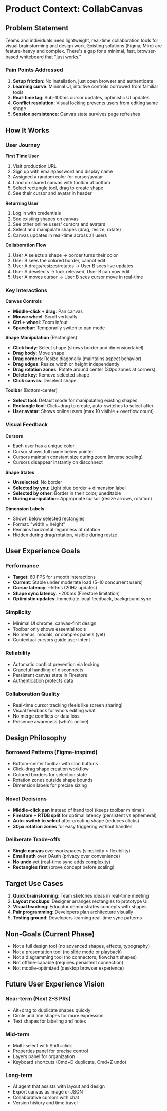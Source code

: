 # Product Context: CollabCanvas

## Problem Statement

Teams and individuals need lightweight, real-time collaboration tools for visual brainstorming and design work. Existing solutions (Figma, Miro) are feature-heavy and complex. There's a gap for a minimal, fast, browser-based whiteboard that "just works."

### Pain Points Addressed
1. **Setup friction**: No installation, just open browser and authenticate
2. **Learning curve**: Minimal UI, intuitive controls borrowed from familiar tools
3. **Real-time lag**: Sub-100ms cursor updates, optimistic UI updates
4. **Conflict resolution**: Visual locking prevents users from editing same shape
5. **Session persistence**: Canvas state survives page refreshes

## How It Works

### User Journey

**First Time User**
1. Visit production URL
2. Sign up with email/password and display name
3. Assigned a random color for cursor/avatar
4. Land on shared canvas with toolbar at bottom
5. Select rectangle tool, drag to create shape
6. See their cursor and avatar in header

**Returning User**
1. Log in with credentials
2. See existing shapes on canvas
3. See other online users' cursors and avatars
4. Select and manipulate shapes (drag, resize, rotate)
5. Canvas updates in real-time across all users

**Collaboration Flow**
1. User A selects a shape → border turns their color
2. User B sees the colored border, cannot edit
3. User A drags/resizes/rotates → User B sees live updates
4. User A deselects → lock released, User B can now edit
5. User A moves cursor → User B sees cursor move in real-time

### Key Interactions

**Canvas Controls**
- **Middle-click + drag**: Pan canvas
- **Mouse wheel**: Scroll vertically
- **Ctrl + wheel**: Zoom in/out
- **Spacebar**: Temporarily switch to pan mode

**Shape Manipulation** (Rectangles)
- **Click body**: Select shape (shows border and dimension label)
- **Drag body**: Move shape
- **Drag corners**: Resize diagonally (maintains aspect behavior)
- **Drag edges**: Resize width or height independently
- **Drag rotation zones**: Rotate around center (30px zones at corners)
- **Delete key**: Remove selected shape
- **Click canvas**: Deselect shape

**Toolbar** (Bottom-center)
- **Select tool**: Default mode for manipulating existing shapes
- **Rectangle tool**: Click+drag to create, auto-switches to select after
- **User avatar**: Shows online users (max 10 visible + overflow count)

### Visual Feedback

**Cursors**
- Each user has a unique color
- Cursor shows full name below pointer
- Cursors maintain constant size during zoom (inverse scaling)
- Cursors disappear instantly on disconnect

**Shape States**
- **Unselected**: No border
- **Selected by you**: Light blue border + dimension label
- **Selected by other**: Border in their color, uneditable
- **During manipulation**: Appropriate cursor (resize arrows, rotation)

**Dimension Labels**
- Shown below selected rectangles
- Format: "width × height"
- Remains horizontal regardless of rotation
- Hidden during drag/rotation, visible during resize

## User Experience Goals

### Performance
- **Target**: 60 FPS for smooth interactions
- **Current**: Stable under moderate load (5-10 concurrent users)
- **Cursor latency**: ~50ms (20Hz updates)
- **Shape sync latency**: ~200ms (Firestore limitation)
- **Optimistic updates**: Immediate local feedback, background sync

### Simplicity
- Minimal UI chrome, canvas-first design
- Toolbar only shows essential tools
- No menus, modals, or complex panels (yet)
- Contextual cursors guide user intent

### Reliability
- Automatic conflict prevention via locking
- Graceful handling of disconnects
- Persistent canvas state in Firestore
- Authentication protects data

### Collaboration Quality
- Real-time cursor tracking (feels like screen sharing)
- Visual feedback for who's editing what
- No merge conflicts or data loss
- Presence awareness (who's online)

## Design Philosophy

### Borrowed Patterns (Figma-inspired)
- Bottom-center toolbar with icon buttons
- Click-drag shape creation workflow
- Colored borders for selection state
- Rotation zones outside shape bounds
- Dimension labels for precise sizing

### Novel Decisions
- **Middle-click pan** instead of hand tool (keeps toolbar minimal)
- **Firestore + RTDB split** for optimal latency (persistent vs ephemeral)
- **Auto-switch to select** after creating shape (reduces clicks)
- **30px rotation zones** for easy triggering without handles

### Deliberate Trade-offs
- **Single canvas** over workspaces (simplicity > flexibility)
- **Email auth** over OAuth (privacy over convenience)
- **No undo** yet (real-time sync adds complexity)
- **Rectangles first** (prove concept before scaling)

## Target Use Cases

1. **Quick brainstorming**: Team sketches ideas in real-time meeting
2. **Layout mockups**: Designer arranges rectangles to prototype UI
3. **Visual teaching**: Educator demonstrates concepts with shapes
4. **Pair programming**: Developers plan architecture visually
5. **Testing ground**: Developers learning real-time sync patterns

## Non-Goals (Current Phase)

- Not a full design tool (no advanced shapes, effects, typography)
- Not a presentation tool (no slide mode or playback)
- Not a diagramming tool (no connectors, flowchart shapes)
- Not offline-capable (requires persistent connection)
- Not mobile-optimized (desktop browser experience)

## Future User Experience Vision

### Near-term (Next 2-3 PRs)
- Alt+drag to duplicate shapes quickly
- Circle and line shapes for more expression
- Text shapes for labeling and notes

### Mid-term
- Multi-select with Shift+click
- Properties panel for precise control
- Layers panel for organization
- Keyboard shortcuts (Cmd+D duplicate, Cmd+Z undo)

### Long-term
- AI agent that assists with layout and design
- Export canvas as image or JSON
- Collaborative cursors with chat
- Version history and time travel

